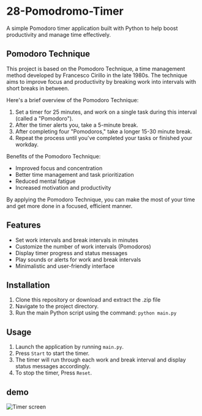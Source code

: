 # 28-Pomodromo-Timer

A simple Pomodoro timer application built with Python to help boost productivity and manage time effectively.

## Pomodoro Technique

This project is based on the Pomodoro Technique, a time management method developed by Francesco Cirillo in the late 1980s. The technique aims to improve focus and productivity by breaking work into intervals with short breaks in between.

Here's a brief overview of the Pomodoro Technique:

1. Set a timer for 25 minutes, and work on a single task during this interval (called a "Pomodoro").
2. After the timer alerts you, take a 5-minute break.
3. After completing four "Pomodoros," take a longer 15-30 minute break.
4. Repeat the process until you've completed your tasks or finished your workday.

Benefits of the Pomodoro Technique:

- Improved focus and concentration
- Better time management and task prioritization
- Reduced mental fatigue
- Increased motivation and productivity

By applying the Pomodoro Technique, you can make the most of your time and get more done in a focused, efficient manner.

## Features

- Set work intervals and break intervals in minutes
- Customize the number of work intervals (Pomodoros)
- Display timer progress and status messages
- Play sounds or alerts for work and break intervals
- Minimalistic and user-friendly interface

## Installation

1. Clone this repository or download and extract the .zip file
2. Navigate to the project directory.
3. Run the main Python script using the command: `python main.py`

## Usage

1. Launch the application by running `main.py`.
2. Press `Start` to start the timer.
3. The timer will run through each work and break interval and display status messages accordingly.
4. To stop the timer, Press `Reset`.

## demo
 ![Timer screen](https://github.com/GameDevMitchell/28-Pomodromo-Timer/assets/146736445/f28e7639-65ad-49cb-bfc8-2b4b18526fb4)


